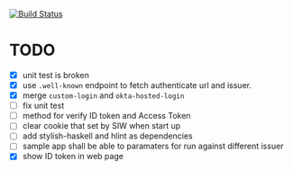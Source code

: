 [![Build Status](https://secure.travis-ci.org/freizl/haskell-okta.svg?branch=master)](https://travis-ci.com/freizl/haskell-okta)

# TODO

- [X] unit test is broken
- [X] use `.well-known` endpoint to fetch authenticate url and issuer.
- [x] merge `custom-login` and `okta-hosted-login`
- [ ] fix unit test
- [ ] method for verify ID token and Access Token
- [ ] clear cookie that set by SIW when start up
- [ ] add stylish-haskell and hlint as dependencies
- [ ] sample app shall be able to paramaters for run against different issuer
- [X] show ID token in web page
